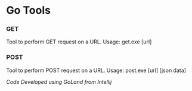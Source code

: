 # Go Tools

### GET
Tool to perform GET request on a URL. Usage: get.exe [url]

### POST
Tool to perform POST request on a URL. Usage: post.exe [url] [json data]

<i> Code Developed using GoLand from Intellij </i>
